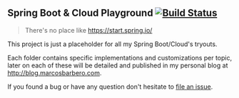 Spring Boot & Cloud Playground [![Build Status](https://travis-ci.org/marcosbarbero/spring-boot-n-cloud-playground.svg?branch=master)](https://travis-ci.org/marcosbarbero/spring-boot-n-cloud-playground)
---

>There's no place like https://start.spring.io/

This project is just a placeholder for all my Spring Boot/Cloud's tryouts.  

Each folder contains specific implementations and customizations per topic, later on each of these
will be detailed and published in my personal blog at http://blog.marcosbarbero.com.

If you found a bug or have any question don't hesitate to [file an issue](https://github.com/marcosbarbero/spring-boot-n-cloud-playground/issues). 